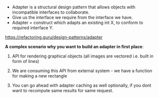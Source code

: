 * Adapter is a structural design pattern that allows objects with incompatible interfaces to collaborate.
* Give us the interface we require from the interface we have.
* Adapter = construct which adapts an existing int X, to conform to required interface Y.

https://refactoring.guru/design-patterns/adapter

**A complex scenario why you want to build an adapter in first place**:
1. API for rendering graphical objects (all images are vectored i.e. built in form of lines)
2. We are consuming this API from external system - we have a function for making a new rectangle

3. You can go ahead with adapter caching as well optionally, if you dont want to recompute same results for same request.
